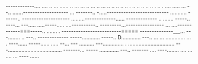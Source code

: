 ------------.... .... .. ... ...... .. ... ... .. ... .. ... .. .. .. .. .. . .. .. .. .. .. . .. . .... 
..... ...
--.. .......-------------------
... -------.. -.....--------------------------
........... ------.. --------------------
.........-------------...... -------------
.. ....... -----.. ----... 
---..... .....-----..... ....----------.. ---------...----------------
... ....------------===-----.. ....... . -------------------------=====
--------------___... ---........ .. ---.. -------------
-----............  -----.. D............. ---.. 
... ... ............. ... . ----...... -----...... ..... --... ---
.......... ---.............. . 
............................... 
---.................................... -------... -----
............. ---.. -------
.... ----........ 
.... 
... ....    ... ----
...... 
